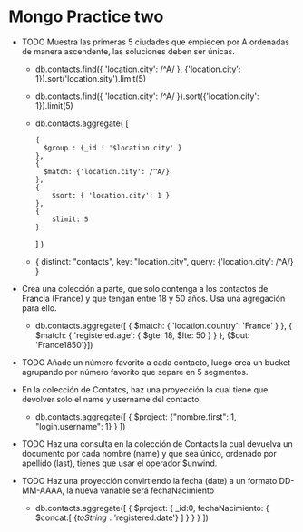 # Mongo Practice two

- TODO Muestra las primeras 5 ciudades que empiecen por A ordenadas de manera ascendente, las soluciones deben ser únicas. 
  - db.contacts.find({ 'location.city': /^A/ }, {'location.city': 1}).sort('location.sity').limit(5)
  - db.contacts.find({ 'location.city': /^A/ }).sort({'location.city': 1}).limit(5)
  - db.contacts.aggregate( [
    
        {
          $group : {_id : '$location.city' }
        },
        {
          $match: {'location.city': /^A/}
        },
        {
            $sort: { 'location.city': 1 }
        },
        {
            $limit: 5
        }
    
    ] )

  - {
  distinct: "contacts",
  key: "location.city",
  query: {'location.city': /^A/}
   }

- Crea una colección a parte, que solo contenga a los contactos de Francia (France) y que tengan entre 18 y 50 años. Usa una agregación para ello.
  - db.contacts.aggregate([
    {  $match: {
      'location.country': 'France'
      }
    }, 
    {  $match: {
        'registered.age': {
        $gte: 18,
        $lte: 50
        }
      }
    },
    {$out: 'France1850'}])

- TODO Añade un número favorito a cada contacto, luego crea un bucket agrupando por número favorito que separe en 5 segmentos.

- En la colección de Contatcs, haz una proyección la cual tiene que devolver solo el name y username del contacto.
  - db.contacts.aggregate([
    {
      $project: {"nombre.first": 1, "login.username": 1}
    }
  ])

- TODO Haz una consulta en la colección de Contacts la cual devuelva un documento por cada nombre (name) y que sea único, ordenado por apellido (last), tienes que usar el operador $unwind.

- TODO Haz una proyección convirtiendo la fecha (date) a un formato DD-MM-AAAA, la nueva variable será fechaNacimiento
  - db.contacts.aggregate([
    {
      $project: { 
        _id:0,
        fechaNacimiento:
        {
          $concat:[
            {$toString: '$registered.date'}
          ]
        }
       }
    }
  ])
